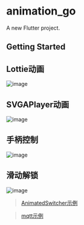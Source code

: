 # animation_go

A new Flutter project.

## Getting Started

## Lottie动画
![image](https://github.com/pheromone/Flutter_learn_demo/blob/master/%E5%85%B6%E4%BB%96/%E6%A1%88%E4%BE%8B/animation_go/Lottie.gif) <br/>


## SVGAPlayer动画
![image](https://github.com/pheromone/Flutter_learn_demo/blob/master/%E5%85%B6%E4%BB%96/%E6%A1%88%E4%BE%8B/animation_go/SVGAPlayer.gif) <br/>

## 手柄控制
![image](https://github.com/pheromone/Flutter_learn_demo/blob/master/%E5%85%B6%E4%BB%96/%E6%A1%88%E4%BE%8B/animation_go/%E6%89%8B%E6%9F%84%E6%8E%A7%E5%88%B6.gif) <br/>


## 滑动解锁
![image](https://github.com/pheromone/Flutter_learn_demo/blob/master/%E5%85%B6%E4%BB%96/%E6%A1%88%E4%BE%8B/animation_go/%E6%BB%91%E5%8A%A8%E8%A7%A3%E9%94%81.gif) <br/>


> [ AnimatedSwitcher示例 ]( https://github.com/pheromone/Flutter_learn_demo/blob/master/%E5%85%B6%E4%BB%96/%E6%A1%88%E4%BE%8B/animation_go/lib/animations/count_down_widget.dart )   <br/>

> [ mqtt示例 ](https://github.com/pheromone/Flutter_learn_demo/tree/master/%E5%85%B6%E4%BB%96/%E6%A1%88%E4%BE%8B/animation_go/lib/mqtt) <br/>

